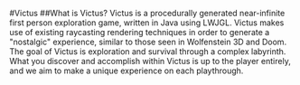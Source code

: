#Victus
##What is Victus?
Victus is a procedurally generated near-infinite first person exploration game, written in Java using LWJGL.  Victus makes use of existing raycasting rendering techniques in order to generate a "nostalgic" experience, similar to those seen in Wolfenstein 3D and Doom.  The goal of Victus is exploration and survival through a complex labyrinth.  What you discover and accomplish within Victus is up to the player entirely, and we aim to make a unique experience on each playthrough.
